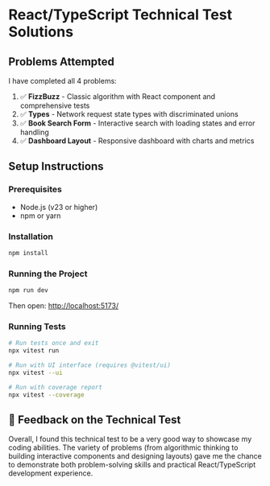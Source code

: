 # React/TypeScript Technical Test Solutions

## Problems Attempted

I have completed all 4 problems:

1. ✅ **FizzBuzz** - Classic algorithm with React component and comprehensive tests
2. ✅ **Types** - Network request state types with discriminated unions
3. ✅ **Book Search Form** - Interactive search with loading states and error handling
4. ✅ **Dashboard Layout** - Responsive dashboard with charts and metrics

## Setup Instructions

### Prerequisites
- Node.js (v23 or higher)
- npm or yarn

### Installation
```bash
npm install
```

### Running the Project
```bash
npm run dev
```

Then open: [http://localhost:5173/](http://localhost:5173/)

### Running Tests

```bash
# Run tests once and exit
npx vitest run

# Run with UI interface (requires @vitest/ui)
npx vitest --ui

# Run with coverage report
npx vitest --coverage
```

## 📝 Feedback on the Technical Test

Overall, I found this technical test to be a very good way to showcase my coding abilities. The variety of problems (from algorithmic thinking to building interactive components and designing layouts) gave me the chance to demonstrate both problem-solving skills and practical React/TypeScript development experience.
